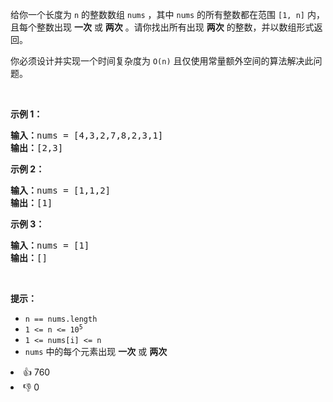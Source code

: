 <p>给你一个长度为 <code>n</code> 的整数数组 <code>nums</code> ，其中 <code>nums</code> 的所有整数都在范围 <code>[1, n]</code> 内，且每个整数出现 <strong>一次</strong> 或 <strong>两次</strong> 。请你找出所有出现 <strong>两次</strong> 的整数，并以数组形式返回。</p>

<p>你必须设计并实现一个时间复杂度为 <code>O(n)</code> 且仅使用常量额外空间的算法解决此问题。</p>

<p>&nbsp;</p>

<p><strong>示例 1：</strong></p>

<pre>
<strong>输入：</strong>nums = [4,3,2,7,8,2,3,1]
<strong>输出：</strong>[2,3]
</pre>

<p><strong>示例 2：</strong></p>

<pre>
<strong>输入：</strong>nums = [1,1,2]
<strong>输出：</strong>[1]
</pre>

<p><strong>示例 3：</strong></p>

<pre>
<strong>输入：</strong>nums = [1]
<strong>输出：</strong>[]
</pre>

<p>&nbsp;</p>

<p><strong>提示：</strong></p>

<ul> 
 <li><code>n == nums.length</code></li> 
 <li><code>1 &lt;= n &lt;= 10<sup>5</sup></code></li> 
 <li><code>1 &lt;= nums[i] &lt;= n</code></li> 
 <li><code>nums</code> 中的每个元素出现 <strong>一次</strong> 或 <strong>两次</strong></li> 
</ul>

<div><li>👍 760</li><li>👎 0</li></div>